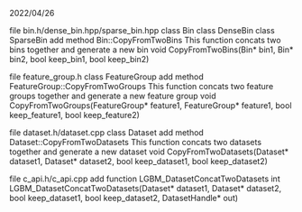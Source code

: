 2022/04/26

file bin.h/dense_bin.hpp/sparse_bin.hpp
    class Bin class DenseBin class SparseBin
    add method Bin::CopyFromTwoBins
    This function concats two bins together and generate a new bin
    void CopyFromTwoBins(Bin* bin1, Bin* bin2, bool keep_bin1, bool keep_bin2)

file feature_group.h
    class FeatureGroup
    add method FeatureGroup::CopyFromTwoGroups
    This function concats two feature groups together and generate a new feature group
    void CopyFromTwoGroups(FeatureGroup* feature1, FeatureGroup* feature1, bool keep_feature1, bool keep_feature2)

file dataset.h/dataset.cpp
    class Dataset
    add method Dataset::CopyFromTwoDatasets
    This function concats two datasets together and generate a new dataset
    void CopyFromTwoDatasets(Dataset* dataset1, Dataset* dataset2, bool keep_dataset1, bool keep_dataset2)

file c_api.h/c_api.cpp
    add function LGBM_DatasetConcatTwoDatasets
    int LGBM_DatasetConcatTwoDatasets(Dataset* dataset1, Dataset* dataset2, bool keep_dataset1, bool keep_dataset2, DatasetHandle* out)

